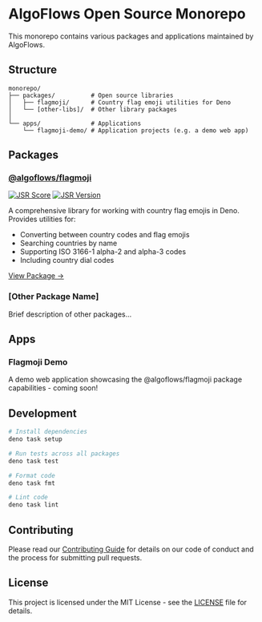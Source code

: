 # AlgoFlows Open Source Monorepo

This monorepo contains various packages and applications maintained by
AlgoFlows.

## Structure

```
monorepo/
├── packages/          # Open source libraries
│   ├── flagmoji/      # Country flag emoji utilities for Deno
│   └── [other-libs]/  # Other library packages
│
└── apps/              # Applications
    └── flagmoji-demo/ # Application projects (e.g. a demo web app)
```

## Packages

### [@algoflows/flagmoji](packages/flagmoji)

[![JSR Score](https://jsr.io/badges/@algoflows/flagmoji/score)](https://jsr.io/@algoflows/flagmoji)
[![JSR Version](https://jsr.io/badges/@algoflows/flagmoji/version)](https://jsr.io/@algoflows/flagmoji)

A comprehensive library for working with country flag emojis in Deno. Provides
utilities for:

- Converting between country codes and flag emojis
- Searching countries by name
- Supporting ISO 3166-1 alpha-2 and alpha-3 codes
- Including country dial codes

[View Package →](packages/flagmoji)

### [Other Package Name]

Brief description of other packages...

## Apps

### Flagmoji Demo

A demo web application showcasing the @algoflows/flagmoji package capabilities -
coming soon!

## Development

```bash
# Install dependencies
deno task setup

# Run tests across all packages
deno task test

# Format code
deno task fmt

# Lint code
deno task lint
```

## Contributing

Please read our [Contributing Guide](CONTRIBUTING.md) for details on our code of
conduct and the process for submitting pull requests.

## License

This project is licensed under the MIT License - see the [LICENSE](LICENSE) file
for details.
